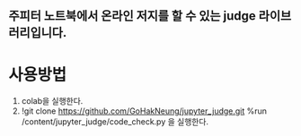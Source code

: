 ## 주피터 노트북에서 온라인 저지를 할 수 있는 judge 라이브러리입니다. 

# 사용방법
1. colab을 실행한다. 
2. !git clone https://github.com/GoHakNeung/jupyter_judge.git
%run /content/jupyter_judge/code_check.py
을 실행한다. 

